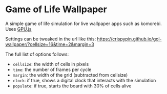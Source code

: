 # Game of Life Wallpaper

A simple game of life simulation for live wallpaper apps such as komorebi.
Uses [GPU.js](https://github.com/gpujs/gpu.js)

Settings can be tweaked in the url like this:
    https://crispypin.github.io/gol-wallpaper/?cellsize=16&time=2&margin=3

The full list of options follows:
* `cellsize`: the width of cells in pixels
* `time`: the number of frames per cycle
* `margin`: the width of the grid (subtracted from cellsize)
* `clock`: if true, shows a digital clock that interacts with the simulation
* `populate`: if true, starts the board with 30% of cells alive
